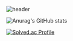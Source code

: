 ![header](https://capsule-render.vercel.app/api?type=venom&color=random&height=400&section=header&text=SUSOT&desc=gameprogramer&fontSize=90&descSize=40&fontColor=999999)


![Anurag's GitHub stats](https://github-readme-stats.vercel.app/api?username=SUSOT&show_icons=true&theme=radical)

[![Solved.ac Profile](http://mazassumnida.wtf/api/generate_badge?boj=SUSOT)](https://solved.ac/SUSOT)<br/>

